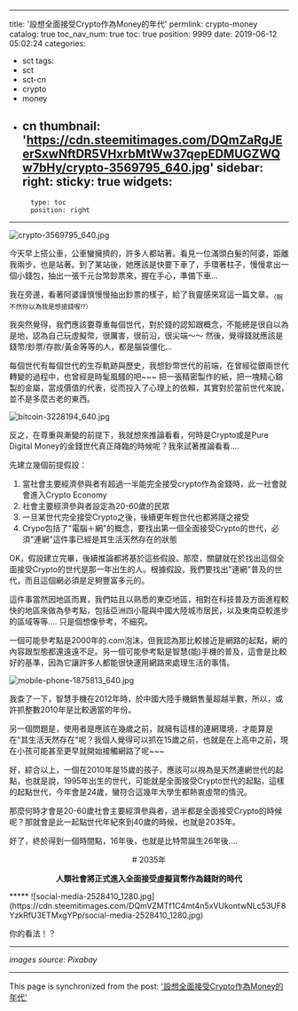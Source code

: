 
---
title: '設想全面接受Crypto作為Money的年代'
permlink: crypto-money
catalog: true
toc_nav_num: true
toc: true
position: 9999
date: 2019-06-12 05:02:24
categories:
- sct
tags:
- sct
- sct-cn
- crypto
- money
- cn
thumbnail: 'https://cdn.steemitimages.com/DQmZaRgJEerSxwNftDR5VHxrbMtWw37qepEDMUGZWQw7bHy/crypto-3569795_640.jpg'
sidebar:
    right:
        sticky: true
widgets:
    -
        type: toc
        position: right
---


![crypto-3569795_640.jpg](https://cdn.steemitimages.com/DQmZaRgJEerSxwNftDR5VHxrbMtWw37qepEDMUGZWQw7bHy/crypto-3569795_640.jpg)

今天早上搭公車，公車蠻擁擠的，許多人都站著。看見一位滿頭白髮的阿婆，距離我兩步，也是站著。到了某站後，她應該是快要下車了，手環著柱子，慢慢拿出一個小錢包，抽出一張千元台幣鈔票來，握在手心，準備下車...

我在旁邊，看著阿婆謹慎慢慢抽出鈔票的樣子，給了我靈感來寫這一篇文章。<sub>（啊不然你以為我是想搶錢喔!?）</sub> 

我突然覺得，我們應該要尊重每個世代，對於錢的認知跟概念，不能總是很自以為是地，認為自己玩虛擬幣，很厲害，很前沿，很尖端～～ 然後，覺得錢就應該是錢幣/鈔票/存款/黃金等等的人，都是腦袋僵化...

每個世代有每個世代的生存軌跡與歷史，我想鈔幣世代的前端，在曾經從銀兩世代轉變的過程中，也曾經是時髦風騷的吧~~~ 把一張精密製作的紙，把一塊精心鎔製的金屬，當成價值的代表，從而投入了心理上的依賴，其實對於當前世代來說，並不是多麼古老的東西。

![bitcoin-3228194_640.jpg](https://cdn.steemitimages.com/DQmV2qDL7Nc26Aafa8g69YAUhCa3McnQcwvcNBUETnJHK5o/bitcoin-3228194_640.jpg)

反之，在尊重與漸變的前提下，我就想來推論看看，何時是Crypto或是Pure Digital Money的金錢世代真正降臨的時候呢？我來試著推論看看....

先建立幾個前提假設：

1. 當社會主要經濟參與者有超過一半能完全接受crypto作為金錢時，此一社會就會進入Crypto Economy
2. 社會主要經濟參與者設定為20-60歲的民眾
3. 一旦某世代完全接受Crypto之後，後續更年輕世代也都將隨之接受
4. Crypo包括了"電腦＋網"的概念，要找出第一個全面接受Crypto的世代，必須"連網"這件事已經是其生活天然存在的狀態

OK，假設建立完畢，後續推論都將基於這些假設。那麼，關鍵就在於找出這個全面接受Crypto的世代是那一年出生的人。根據假設，我們要找出"連網"普及的世代，而且這個網必須是足夠豐富多元的。

這件事當然因地區而異，我們姑且以熟悉的東亞地區，相對在科技普及方面進程較快的地區來做為參考點，包括亞洲四小龍與中國大陸城市居民，以及東南亞較進步的區域等等.... 只是個想像參考，不細究。

一個可能參考點是2000年的.com泡沫，但我認為那比較接近是網路的起點，網的內容跟型態都還遠遠不足。另一個可能參考點是智慧(能)手機的普及，這會是比較好的基準，因為它讓許多人都能很快運用網路來處理生活的事情。

![mobile-phone-1875813_640.jpg](https://cdn.steemitimages.com/DQmSBSZ1LcmuPboBtZxbyCTLgCz9CdnspAbFz1G7sMSn26C/mobile-phone-1875813_640.jpg)

我查了一下，智慧手機在2012年時，於中國大陸手機銷售量超越半數，所以，或許抓整數2010年是比較適當的年份。

另一個問題是，使用者是應該在幾歲之前，就擁有這樣的連網環境，才能算是在"其生活天然存在"呢？我個人覺得可以抓在15歲之前，也就是在上高中之前，現在小孩可能甚至更早就開始接觸網路了呢~~~

好，綜合以上，一個在2010年是15歲的孩子，應該可以視為是天然連網世代的起點，也就是說，1995年出生的世代，可能就是全面接受Crypto世代的起點，這樣的起點世代，今年會是24歲，蠻符合這幾年大學生都熱衷虛幣的情況。

那麼何時才會是20-60歲社會主要經濟參與者，過半都是全面接受Crypto的時候呢？那就會是此一起點世代年紀來到40歲的時候，也就是2035年。

好了，終於得到一個時間點，16年後，也就是比特幣誕生26年後....

<center>
# 2035年

**人類社會將正式進入全面接受虛擬貨幣作為錢財的時代**
</center>
*****
![social-media-2528410_1280.jpg](https://cdn.steemitimages.com/DQmVZMTf1C4mt4n5xVUkontwNLc53UF8YzkRfU3ETMxgYPp/social-media-2528410_1280.jpg)

你的看法！？

*****
*images source: Pixabay*

- - -

This page is synchronized from the post: ['設想全面接受Crypto作為Money的年代'](https://steemit.com/@deanliu/crypto-money)
